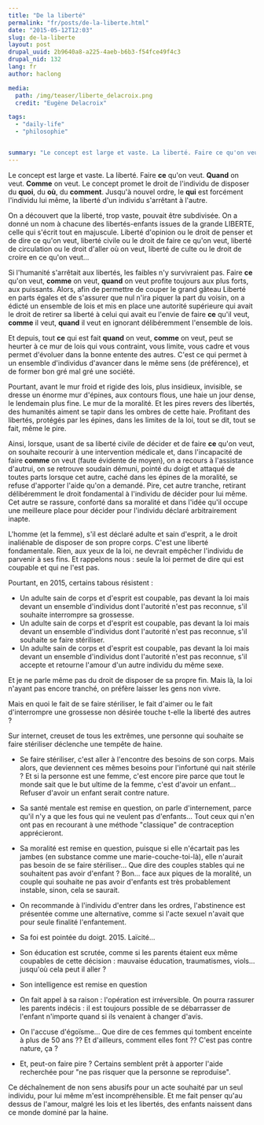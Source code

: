 ```yaml
---
title: "De la liberté"
permalink: "fr/posts/de-la-liberte.html"
date: "2015-05-12T12:03"
slug: de-la-liberte
layout: post
drupal_uuid: 2b9640a8-a225-4aeb-b6b3-f54fce49f4c3
drupal_nid: 132
lang: fr
author: haclong

media:
  path: /img/teaser/liberte_delacroix.png
  credit: "Eugène Delacroix"

tags:
  - "daily-life"
  - "philosophie"


summary: "Le concept est large et vaste. La liberté. Faire ce qu'on veut. Quand on veut. Comme on veut. Le concept promet le droit de l'individu de disposer du quoi, du où, du comment. Jusqu'à nouvel ordre, le qui est forcément l'individu lui même, la liberté d'un individu s'arrêtant à l'autre."
---
```


Le concept est large et vaste. La liberté. Faire **ce** qu'on veut. **Quand** on veut. **Comme** on veut. Le concept promet le droit de l'individu de disposer du **quoi**, du **où**, du **comment**. Jusqu'à nouvel ordre, le **qui** est forcément l'individu lui même, la liberté d'un individu s'arrêtant à l'autre.

On a découvert que la liberté, trop vaste, pouvait être subdivisée. On a donné un nom à chacune des libertés-enfants issues de la grande LIBERTE, celle qui s'écrit tout en majuscule. Liberté d'opinion ou le droit de penser et de dire ce qu'on veut, liberté civile ou le droit de faire ce qu'on veut, liberté de circulation ou le droit d'aller où on veut, liberté de culte ou le droit de croire en ce qu'on veut...

Si l'humanité s'arrêtait aux libertés, les faibles n'y survivraient pas. Faire **ce** qu'on veut, **comme** on veut, **quand** on veut profite toujours aux plus forts, aux puissants. Alors, afin de permettre de couper le grand gâteau Liberté en parts égales et de s'assurer que nul n'ira piquer la part du voisin, on a édicté un ensemble de lois et mis en place une autorité supérieure qui avait le droit de retirer sa liberté à celui qui avait eu l'envie de faire **ce** qu'il veut, **comme** il veut, **quand** il veut en ignorant délibéremment l'ensemble de lois.

Et depuis, tout **ce** qui est fait **quand** on veut, **comme** on veut, peut se heurter à ce mur de lois qui vous contraint, vous limite, vous cadre et vous permet d'évoluer dans la bonne entente des autres. C'est ce qui permet à un ensemble d'individus d'avancer dans le même sens (de préférence), et de former bon gré mal gré une société.

Pourtant, avant le mur froid et rigide des lois, plus insidieux, invisible, se dresse un énorme mur d'épines, aux contours flous, une haie un jour dense, le lendemain plus fine. Le mur de la moralité. Et les pires revers des libertés, des humanités aiment se tapir dans les ombres de cette haie. Profitant des libertés, protégés par les épines, dans les limites de la loi, tout se dit, tout se fait, même le pire.

Ainsi, lorsque, usant de sa liberté civile de décider et de faire **ce** qu'on veut, on souhaite recourir à une intervention médicale et, dans l'incapacité de faire **comme** on veut (faute évidente de moyen), on a recours à l'assistance d'autrui, on se retrouve soudain démuni, pointé du doigt et attaqué de toutes parts lorsque cet autre, caché dans les épines de la moralité, se refuse d'apporter l'aide qu'on a demandé. Pire, cet autre tranche, retirant délibéremment le droit fondamental à l'individu de décider pour lui même. Cet autre se rassure, conforté dans sa moralité et dans l'idée qu'il occupe une meilleure place pour décider pour l'individu déclaré arbitrairement inapte.

L'homme (et la femme), s'il est déclaré adulte et sain d'esprit, a le droit inaliénable de disposer de son propre corps. C'est une liberté fondamentale. Rien, aux yeux de la loi, ne devrait empêcher l'individu de parvenir à ses fins. Et rappelons nous : seule la loi permet de dire qui est coupable et qui ne l'est pas.

Pourtant, en 2015, certains tabous résistent :

- Un adulte sain de corps et d'esprit est coupable, pas devant la loi mais devant un ensemble d'individus dont l'autorité n'est pas reconnue, s'il souhaite interrompre sa grossesse.
- Un adulte sain de corps et d'esprit est coupable, pas devant la loi mais devant un ensemble d'individus dont l'autorité n'est pas reconnue, s'il souhaite se faire stériliser.
- Un adulte sain de corps et d'esprit est coupable, pas devant la loi mais devant un ensemble d'individus dont l'autorité n'est pas reconnue, s'il accepte et retourne l'amour d'un autre individu du même sexe.

Et je ne parle même pas du droit de disposer de sa propre fin. Mais là, la loi n'ayant pas encore tranché, on préfère laisser les gens non vivre.

Mais en quoi le fait de se faire stériliser, le fait d'aimer ou le fait d'interrompre une grossesse non désirée touche t-elle la liberté des autres ?

Sur internet, creuset de tous les extrêmes, une personne qui souhaite se faire stériliser déclenche une tempête de haine.

- Se faire stériliser, c'est aller à l'encontre des besoins de son corps. Mais alors, que deviennent ces mêmes besoins pour l'infortuné qui nait stérile ? Et si la personne est une femme, c'est encore pire parce que tout le monde sait que le but ultime de la femme, c'est d'avoir un enfant... Refuser d'avoir un enfant serait contre nature.
- Sa santé mentale est remise en question, on parle d'internement, parce qu'il n'y a que les fous qui ne veulent pas d'enfants... Tout ceux qui n'en ont pas en recourant à une méthode "classique" de contraception apprécieront.
- Sa moralité est remise en question, puisque si elle n'écartait pas les jambes (en substance comme une marie-couche-toi-là), elle n'aurait pas besoin de se faire stériliser... Que dire des couples stables qui ne souhaitent pas avoir d'enfant ? Bon... face aux piques de la moralité, un couple qui souhaite ne pas avoir d'enfants est très probablement instable, sinon, cela se saurait.
- On recommande à l'individu d'entrer dans les ordres, l'abstinence est présentée comme une alternative, comme si l'acte sexuel n'avait que pour seule finalité l'enfantement.
- Sa foi est pointée du doigt. 2015. Laïcité...
- Son éducation est scrutée, comme si les parents étaient eux même coupables de cette décision : mauvaise éducation, traumatismes, viols... jusqu'où cela peut il aller ?
- Son intelligence est remise en question
- On fait appel à sa raison : l'opération est irréversible. On pourra rassurer les parents indécis : il est toujours possible de se débarrasser de l'enfant n'importe quand si ils venaient à changer d'avis.
- On l'accuse d'égoïsme... Que dire de ces femmes qui tombent enceinte à plus de 50 ans ?? Et d'ailleurs, comment elles font ?? C'est pas contre nature, ça ?

- Et, peut-on faire pire ? Certains semblent prêt à apporter l'aide recherchée pour "ne pas risquer que la personne se reproduise".

Ce déchaînement de non sens abusifs pour un acte souhaité par un seul individu, pour lui même m'est incompréhensible. Et me fait penser qu'au dessus de l'amour, malgré les lois et les libertés, des enfants naissent dans ce monde dominé par la haine.
